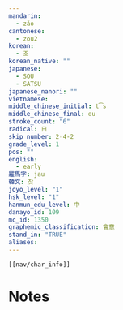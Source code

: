 ```yaml
---
mandarin:
  - zǎo
cantonese:
  - zou2
korean:
  - 조
korean_native: ""
japanese:
  - SOU
  - SATSU
japanese_nanori: ""
vietnamese:
middle_chinese_initial: t͡s
middle_chinese_final: ɑu
stroke_count: "6"
radical: 日
skip_number: 2-4-2
grade_level: 1
pos: ""
english:
  - early
羅馬字: jau
韓文: 잣
joyo_level: "1"
hsk_level: "1"
hanmun_edu_level: 中
danayo_id: 109
mc_id: 1350
graphemic_classification: 會意
stand_in: "TRUE"
aliases:
---
```

```meta-bind-embed
[[nav/char_info]]
```

# Notes
